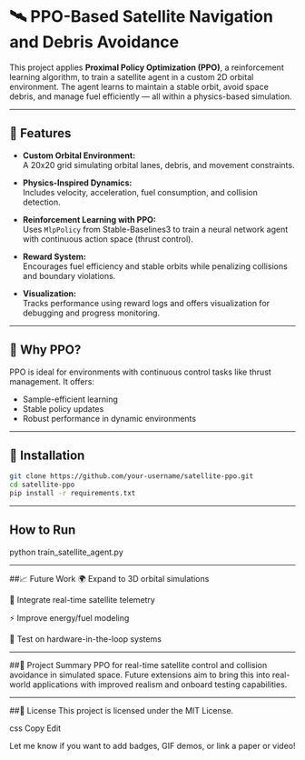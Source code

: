 # 🛰️ PPO-Based Satellite Navigation and Debris Avoidance

This project applies **Proximal Policy Optimization (PPO)**, a reinforcement learning algorithm, to train a satellite agent in a custom 2D orbital environment. The agent learns to maintain a stable orbit, avoid space debris, and manage fuel efficiently — all within a physics-based simulation.

---

## 🚀 Features

- **Custom Orbital Environment:**  
  A 20x20 grid simulating orbital lanes, debris, and movement constraints.
  
- **Physics-Inspired Dynamics:**  
  Includes velocity, acceleration, fuel consumption, and collision detection.

- **Reinforcement Learning with PPO:**  
  Uses `MlpPolicy` from Stable-Baselines3 to train a neural network agent with continuous action space (thrust control).

- **Reward System:**  
  Encourages fuel efficiency and stable orbits while penalizing collisions and boundary violations.

- **Visualization:**  
  Tracks performance using reward logs and offers visualization for debugging and progress monitoring.

---

## 🧠 Why PPO?

PPO is ideal for environments with continuous control tasks like thrust management. It offers:
- Sample-efficient learning
- Stable policy updates
- Robust performance in dynamic environments

---

## 🧪 Installation

```bash
git clone https://github.com/your-username/satellite-ppo.git
cd satellite-ppo
pip install -r requirements.txt
```
---
## How to Run

python train_satellite_agent.py

---

##📈 Future Work
🌍 Expand to 3D orbital simulations

📡 Integrate real-time satellite telemetry

⚡ Improve energy/fuel modeling

🧪 Test on hardware-in-the-loop systems

---

##📌 Project Summary
PPO for real-time satellite control and collision avoidance in simulated space. Future extensions aim to bring this into real-world applications with improved realism and onboard testing capabilities.

---

##📄 License
This project is licensed under the MIT License.

css
Copy
Edit

Let me know if you want to add badges, GIF demos, or link a paper or video!
